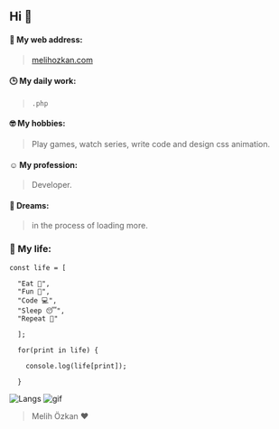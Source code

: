 ## Hi 👋
#### 🥳 My web address:
> [melihozkan.com](http://melihozkan.com/)

#### 🕒 My daily work:
> ```.php```

#### 🤓 My hobbies:
> Play games, watch series, write code and design css animation. 

#### ☺️ My profession: 
> Developer. 

#### 🌱 Dreams: 
> in the process of loading more.


### 🌻 My life:
```
const life = [
  
  "Eat 🍴",
  "Fun 🥳",
  "Code 💻", 
  "Sleep 😴", 
  "Repeat 🔁"
  
  ];
  
  for(print in life) {
    
    console.log(life[print]);
    
  }
```



![Langs](https://github-readme-stats.vercel.app/api/top-langs/?username=melihozkan&layout=compact)
![gif](https://i.hizliresim.com/F7zPvW.gif)
> Melih Özkan ♥️

